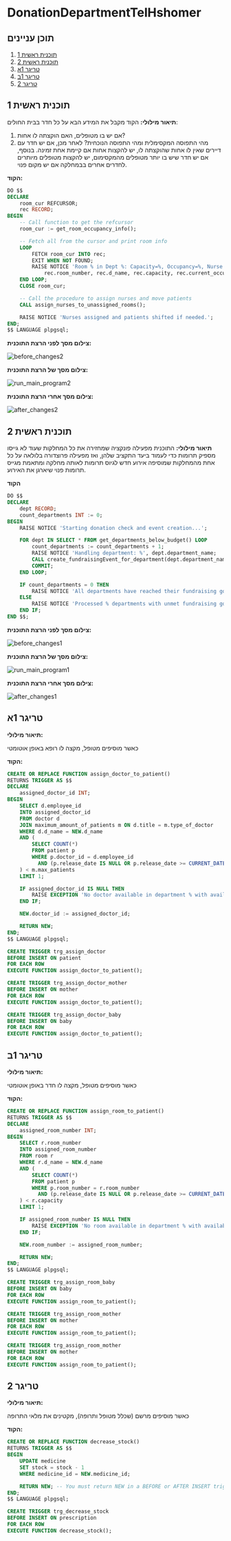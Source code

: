 # DonationDepartmentTelHshomer
## תוכן עניינים
1. [תוכנית ראשית 1](#תוכנית_ראשית_1)
2. [תוכנית ראשית 2](#תוכנית_ראשית_2)
3. [טריגר 1א](#טריגר_1א)
4. [טריגר 1ב](טריגר_1ב)
5. [טריגר 2](טריגר_2)

## תוכנית ראשית 1
**תיאור מילולי:** 
הקוד מקבל את המידע הבא על כל חדר בבית החולים:
1. אם יש בו מטופלים, האם הוקצתה לו אחות?
2. מהי התפוסה המקסימלית ומהי התפוסה הנוכחית?
לאחר מכן, אם יש חדר עם דיירים שאין לו אחות שהוקצתה לו, יש להקצות אחות אם קיימת אחת זמינה. בנוסף, אם יש חדר שיש בו יותר מטופלים מהמקסימום, יש להקצות מטופלים מיותרים לחדרים אחרים בבמחלקה אם יש מקום פנוי.

**הקוד:**
```sql
DO $$
DECLARE
    room_cur REFCURSOR;
    rec RECORD;
BEGIN
    -- Call function to get the refcursor
    room_cur := get_room_occupancy_info();

    -- Fetch all from the cursor and print room info
    LOOP
        FETCH room_cur INTO rec;
        EXIT WHEN NOT FOUND;
        RAISE NOTICE 'Room % in Dept %: Capacity=%, Occupancy=%, Nurse Assigned=%',
            rec.room_number, rec.d_name, rec.capacity, rec.current_occupancy, rec.nurse_assigned;
    END LOOP;
    CLOSE room_cur;

    -- Call the procedure to assign nurses and move patients
    CALL assign_nurses_to_unassigned_rooms();

    RAISE NOTICE 'Nurses assigned and patients shifted if needed.';
END;
$$ LANGUAGE plpgsql;
```


**צילום מסך לפני הרצת התוכנית:**

![before_changes2](https://raw.githubusercontent.com/noa-rat/DonationDepartmentTelHashomer/main/שלב%20ד/before_changes1.png)

**צילום מסך של הרצת התוכנית:**

![run_main_program2](https://raw.githubusercontent.com/noa-rat/DonationDepartmentTelHashomer/main/שלב%20ד/run_main_program1.png)


**צילום מסך אחרי הרצת התוכנית:**

![after_changes2](https://raw.githubusercontent.com/noa-rat/DonationDepartmentTelHashomer/main/שלב%20ד/after_changes1.png)

## תוכנית ראשית 2
**תיאור מילולי:** התוכנית מפעילה פונקציה שמחזירה את כל המחלקות שעוד לא גייסו מספיק תרומות כדי לעמוד ביעד התקציב שלהן, ואז מפעילה פרוצדורה בלולאה על כל אחת מהמחלקות שמוסיפה אירוע חדש לגיוס תרומות לאותה מחלקה ומתאמת מגייס תרומות פנוי שיארגן את האירוע.

**הקוד**

```sql
DO $$
DECLARE
    dept RECORD;
    count_departments INT := 0;
BEGIN
    RAISE NOTICE 'Starting donation check and event creation...';

    FOR dept IN SELECT * FROM get_departments_below_budget() LOOP
        count_departments := count_departments + 1;
        RAISE NOTICE 'Handling department: %', dept.department_name;
        CALL create_fundraisingEvent_for_department(dept.department_name);
        COMMIT;
    END LOOP;

    IF count_departments = 0 THEN
        RAISE NOTICE 'All departments have reached their fundraising goals.';
    ELSE
        RAISE NOTICE 'Processed % departments with unmet fundraising goals.', count_departments;
    END IF;
END $$;
```


**צילום מסך לפני הרצת התוכנית:**

![before_changes1](https://raw.githubusercontent.com/noa-rat/DonationDepartmentTelHashomer/main/שלב%20ד/before_changes2.png)

**צילום מסך של הרצת התוכנית:**

![run_main_program1](https://raw.githubusercontent.com/noa-rat/DonationDepartmentTelHashomer/main/שלב%20ד/run_main_program2.png)


**צילום מסך אחרי הרצת התוכנית:**

![after_changes1](https://raw.githubusercontent.com/noa-rat/DonationDepartmentTelHashomer/main/שלב%20ד/after_changes2.png)

## טריגר 1א
**תיאור מילולי:** 

כאשר מוסיפים מטופל, מקצה לו רופא באופן אוטומטי

**הקוד:** 

```sql
CREATE OR REPLACE FUNCTION assign_doctor_to_patient()
RETURNS TRIGGER AS $$
DECLARE
    assigned_doctor_id INT;
BEGIN
    SELECT d.employee_id
    INTO assigned_doctor_id
    FROM doctor d
    JOIN maximum_amount_of_patients m ON d.title = m.type_of_doctor
    WHERE d.d_name = NEW.d_name
    AND (
        SELECT COUNT(*)
        FROM patient p
        WHERE p.doctor_id = d.employee_id
          AND (p.release_date IS NULL OR p.release_date >= CURRENT_DATE)
    ) < m.max_patients
    LIMIT 1;

    IF assigned_doctor_id IS NULL THEN
        RAISE EXCEPTION 'No doctor available in department % with available capacity.', NEW.d_name;
    END IF;

    NEW.doctor_id := assigned_doctor_id;

    RETURN NEW;
END;
$$ LANGUAGE plpgsql;

CREATE TRIGGER trg_assign_doctor
BEFORE INSERT ON patient
FOR EACH ROW
EXECUTE FUNCTION assign_doctor_to_patient();

CREATE TRIGGER trg_assign_doctor_mother
BEFORE INSERT ON mother
FOR EACH ROW
EXECUTE FUNCTION assign_doctor_to_patient();

CREATE TRIGGER trg_assign_doctor_baby
BEFORE INSERT ON baby
FOR EACH ROW
EXECUTE FUNCTION assign_doctor_to_patient();
```

## טריגר 1ב
**תיאור מילולי:** 

כאשר מוסיפים מטופל, מקצה לו חדר באופן אוטומטי

**הקוד:** 


```sql
CREATE OR REPLACE FUNCTION assign_room_to_patient()
RETURNS TRIGGER AS $$
DECLARE
    assigned_room_number INT;
BEGIN
    SELECT r.room_number
    INTO assigned_room_number
    FROM room r
    WHERE r.d_name = NEW.d_name
    AND (
        SELECT COUNT(*)
        FROM patient p
        WHERE p.room_number = r.room_number
          AND (p.release_date IS NULL OR p.release_date >= CURRENT_DATE)
    ) < r.capacity
    LIMIT 1;

    IF assigned_room_number IS NULL THEN
        RAISE EXCEPTION 'No room available in department % with available capacity.', NEW.d_name;
    END IF;

    NEW.room_number := assigned_room_number;

    RETURN NEW;
END;
$$ LANGUAGE plpgsql;

CREATE TRIGGER trg_assign_room_baby
BEFORE INSERT ON baby
FOR EACH ROW
EXECUTE FUNCTION assign_room_to_patient();

CREATE TRIGGER trg_assign_room_mother
BEFORE INSERT ON mother
FOR EACH ROW
EXECUTE FUNCTION assign_room_to_patient();

CREATE TRIGGER trg_assign_room_mother
BEFORE INSERT ON mother
FOR EACH ROW
EXECUTE FUNCTION assign_room_to_patient();
```


## טריגר 2
**תיאור מילולי:** 

כאשר מוסיפים מרשם (שכלל מטופל ותרופה), מקטינים את מלאי התרופה

**הקוד:**

```sql
CREATE OR REPLACE FUNCTION decrease_stock()
RETURNS TRIGGER AS $$
BEGIN
    UPDATE medicine
    SET stock = stock - 1
    WHERE medicine_id = NEW.medicine_id;

    RETURN NEW; -- You must return NEW in a BEFORE or AFTER INSERT trigger
END;
$$ LANGUAGE plpgsql;

CREATE TRIGGER trg_decrease_stock
BEFORE INSERT ON prescription
FOR EACH ROW
EXECUTE FUNCTION decrease_stock();
```




